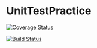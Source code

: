 # UnitTestPractice
[![Coverage Status](https://coveralls.io/repos/github/kbains6/UnitTestPractice/badge.svg?branch=master)](https://coveralls.io/github/kbains6/UnitTestPractice?branch=master)

[![Build Status](https://travis-ci.com/kbains6/UnitTestPractice.svg?branch=master)](https://travis-ci.com/kbains6/UnitTestPractice)
